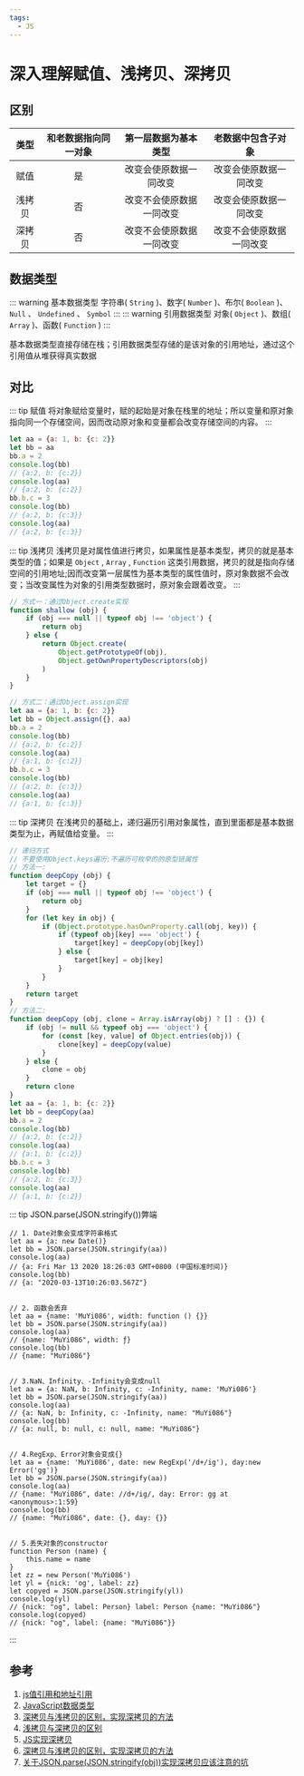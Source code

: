 ```yaml
---
tags:
  - JS
---
```

# 深入理解赋值、浅拷贝、深拷贝

## 区别

类型|和老数据指向同一对象|第一层数据为基本类型|老数据中包含子对象
:--:|:--:|:--:|:--:
赋值|是|改变会使原数据一同改变|改变会使原数据一同改变
浅拷贝|否|改变不会使原数据一同改变|改变会使原数据一同改变
深拷贝|否|改变不会使原数据一同改变|改变不会使原数据一同改变

## 数据类型

::: warning 基本数据类型
字符串( `String` )、数字( `Number` )、布尔( `Boolean` )、 `Null` 、 `Undefined` 、 `Symbol`
:::
::: warning 引用数据类型
对象( `Object` )、数组( `Array` )、函数( `Function` )
:::

基本数据类型直接存储在栈；引用数据类型存储的是该对象的引用地址，通过这个引用值从堆获得真实数据

## 对比
::: tip 赋值
将对象赋给变量时，赋的起始是对象在栈里的地址；所以变量和原对象指向同一个存储空间，因而改动原对象和变量都会改变存储空间的内容。
:::

```js
let aa = {a: 1, b: {c: 2}}
let bb = aa
bb.a = 2
console.log(bb)
// {a:2, b: {c:2}}
console.log(aa)
// {a:2, b: {c:2}}
bb.b.c = 3
console.log(bb)
// {a:2, b: {c:3}}
console.log(aa)
// {a:2, b: {c:3}}
```

::: tip 浅拷贝
浅拷贝是对属性值进行拷贝，如果属性是基本类型，拷贝的就是基本类型的值；如果是 `Object` , `Array` , `Function` 这类引用数据，拷贝的就是指向存储空间的引用地址;因而改变第一层属性为基本类型的属性值时，原对象数据不会改变；当改变属性为对象的引用类型数据时，原对象会跟着改变。
:::

```js
// 方式一：通过Object.create实现
function shallow (obj) {
    if (obj === null || typeof obj !== 'object') {
        return obj
    } else {
        return Object.create(
            Object.getPrototypeOf(obj),
            Object.getOwnPropertyDescriptors(obj)
        )
    }
}

// 方式二：通过Object.assign实现
let aa = {a: 1, b: {c: 2}}
let bb = Object.assign({}, aa)
bb.a = 2
console.log(bb)
// {a:2, b: {c:2}}
console.log(aa)
// {a:1, b: {c:2}}
bb.b.c = 3
console.log(bb)
// {a:2, b: {c:3}}
console.log(aa)
// {a:1, b: {c:3}}
```

::: tip 深拷贝
在浅拷贝的基础上，递归遍历引用对象属性，直到里面都是基本数据类型为止，再赋值给变量。
:::

```js
// 递归方式
// 不要使用Object.keys遍历:不遍历可枚举的的原型链属性
// 方法一:
function deepCopy (obj) {
    let target = {}
    if (obj === null || typeof obj !== 'object') {
        return obj
    }
    for (let key in obj) {
        if (Object.prototype.hasOwnProperty.call(obj, key)) {
            if (typeof obj[key] === 'object') {
                target[key] = deepCopy(obj[key])
            } else {
                target[key] = obj[key]
            }
        }
    }
    return target
}
// 方法二:
function deepCopy (obj, clone = Array.isArray(obj) ? [] : {}) {
    if (obj != null && typeof obj === 'object') {
        for (const [key, value] of Object.entries(obj)) {
            clone[key] = deepCopy(value)
        }
    } else {
        clone = obj
    }
    return clone
}
let aa = {a: 1, b: {c: 2}}
let bb = deepCopy(aa)
bb.a = 2
console.log(bb)
// {a:2, b: {c:2}}
console.log(aa)
// {a:1, b: {c:2}}
bb.b.c = 3
console.log(bb)
// {a:2, b: {c:3}}
console.log(aa)
// {a:1, b: {c:2}}
```

::: tip JSON.parse(JSON.stringify())弊端
```JS
// 1. Date对象会变成字符串格式
let aa = {a: new Date()}
let bb = JSON.parse(JSON.stringify(aa))
console.log(aa)
// {a: Fri Mar 13 2020 18:26:03 GMT+0800 (中国标准时间)}
console.log(bb)
// {a: "2020-03-13T10:26:03.567Z"}


// 2. 函数会丢弃
let aa = {name: 'MuYi086', width: function () {}}
let bb = JSON.parse(JSON.stringify(aa))
console.log(aa)
// {name: "MuYi086", width: ƒ}
console.log(bb)
// {name: "MuYi086"}


// 3.NaN、Infinity、-Infinity会变成null
let aa = {a: NaN, b: Infinity, c: -Infinity, name: 'MuYi086'}
let bb = JSON.parse(JSON.stringify(aa))
console.log(aa)
// {a: NaN, b: Infinity, c: -Infinity, name: "MuYi086"}
console.log(bb)
// {a: null, b: null, c: null, name: "MuYi086"}


// 4.RegExp、Error对象会变成{}
let aa = {name: 'MuYi086', date: new RegExp('/d+/ig'), day:new Error('gg')}
let bb = JSON.parse(JSON.stringify(aa))
console.log(aa)
// {name: "MuYi086", date: //d+/ig/, day: Error: gg at <anonymous>:1:59}
console.log(bb)
// {name: "MuYi086", date: {}, day: {}}


// 5.丢失对象的constructor
function Person (name) {
    this.name = name
}
let zz = new Person('MuYi086')
let yl = {nick: 'og', label: zz}
let copyed = JSON.parse(JSON.stringify(yl))
console.log(yl)
// {nick: "og", label: Person} label: Person {name: "MuYi086"}
console.log(copyed)
// {nick: "og", label: {name: "MuYi086"}}
```
:::

## 参考
1. [js值引用和地址引用](https://blog.csdn.net/zyddj123/article/details/86636724)
1. [JavaScript数据类型](https://www.runoob.com/js/js-datatypes.html)
1. [深拷贝与浅拷贝的区别，实现深拷贝的方法](https://www.jianshu.com/p/dd2928490113)
1. [浅拷贝与深拷贝的区别](https://segmentfault.com/a/1190000018874254)
1. [JS实现深拷贝](https://www.cnblogs.com/dobeco/p/11295316.html)
1. [深拷贝与浅拷贝的区别，实现深拷贝的方法](https://www.jianshu.com/p/dd2928490113)
1. [关于JSON.parse(JSON.stringify(obj))实现深拷贝应该注意的坑](https://www.jianshu.com/p/b084dfaad501)